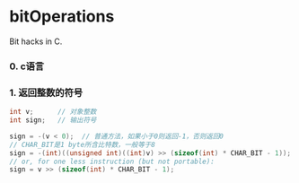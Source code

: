 # bitOperations
Bit hacks in C.

### 0. c语言

### 1. 返回整数的符号

```c
int v;      // 对象整数
int sign;   // 输出符号

sign = -(v < 0);  // 普通方法，如果小于0则返回-1，否则返回0
// CHAR_BIT是1 byte所含比特数，一般等于8
sign = -(int)((unsigned int)((int)v) >> (sizeof(int) * CHAR_BIT - 1));
// or, for one less instruction (but not portable):
sign = v >> (sizeof(int) * CHAR_BIT - 1); 
```
